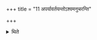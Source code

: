 +++
title = "11 अपर्यावर्तयन्तोऽश्वमनुचरन्ति"

+++

<details><summary>थिते</summary>

अपर्यावर्तयन्तोऽश्वमनुचरन्ति ११
</details>
